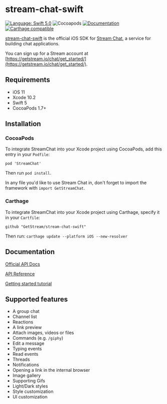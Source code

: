 # stream-chat-swift

[![Language: Swift 5.0](https://img.shields.io/badge/Swift-5.0-orange.svg)](https://swift.org)
![Cocoapods](https://img.shields.io/cocoapods/v/StreamChat.svg)
[![Documentation](https://github.com/GetStream/stream-chat-swift/blob/master/docs/badge.svg)](https://getstream.github.io/stream-chat-swift/)
[![Carthage compatible](https://img.shields.io/badge/Carthage-compatible-4BC51D.svg?style=flat)](https://github.com/Carthage/Carthage)

[stream-chat-swift](https://github.com/GetStream/stream-chat-swift) is the official iOS SDK for [Stream Chat](https://getstream.io/chat), a service for building chat applications.

You can sign up for a Stream account at [https://getstream.io/chat/get_started/](https://getstream.io/chat/get_started/).

## Requirements

- iOS 11
- Xcode 10.2
- Swift 5
- CocoaPods 1.7+

## Installation

### CocoaPods

To integrate StreamChat into your Xcode project using CocoaPods, add this entry in your `Podfile`:
```
pod 'StreamChat'
```
Then run `pod install`.

In any file you'd like to use Stream Chat in, don't forget to import the framework with `import GetStreamChat`.

### Carthage

To integrate StreamChat into your Xcode project using Carthage, specify it in your `Cartfile`:
```
github "GetStream/stream-chat-swift"
```
Then run: `carthage update --platform iOS --new-resolver`

## Documentation

[Official API Docs](https://getstream.io/chat/docs)

[API Reference](https://getstream.github.io/stream-chat-swift/)

[Getting started tutorial](https://getstream.io/chat/ios-chat/tutorial/)

## Supported features

- A group chat
- Channel list
- Reactions
- A link preview
- Attach images, videos or files
- Commands (e.g. `/giphy`)
- Edit a message
- Typing events
- Read events
- Threads
- Notifications
- Opening a link in the internal browser
- Image gallery
- Supporting Gifs
- Light/Dark styles
- Style customization
- UI customization
